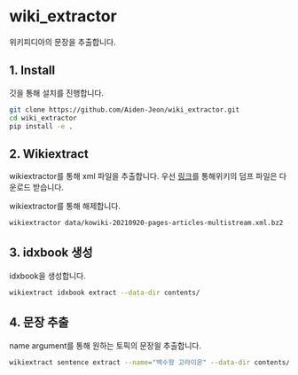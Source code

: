 # wiki_extractor

위키피디아의 문장을 추출합니다.

## 1. Install
깃을 통해 설치를 진행합니다.
```bash
git clone https://github.com/Aiden-Jeon/wiki_extractor.git
cd wiki_extractor
pip install -e .
```

## 2. Wikiextract
wikiextractor를 통해 xml 파일을 추출합니다.
우선 [링크](https://dumps.wikimedia.org/kowiki/latest/kowiki-latest-pages-articles-multistream.xml.bz2)를 통해위키의 덤프 파일은 다운로드 받습니다. 

wikiextractor를 통해 해제합니다.
```bash
wikiextractor data/kowiki-20210920-pages-articles-multistream.xml.bz2 -o contents/
```

## 3. idxbook 생성
idxbook을 생성합니다.
```bash
wikiextract idxbook extract --data-dir contents/
```

## 4. 문장 추출
name argument를 통해 원하는 토픽의 문장읠 추출합니다.
```bash
wikiextract sentence extract --name="백수왕 고라이온" --data-dir contents/ --idxbook idxbook.tsv --save-dir results/
```

